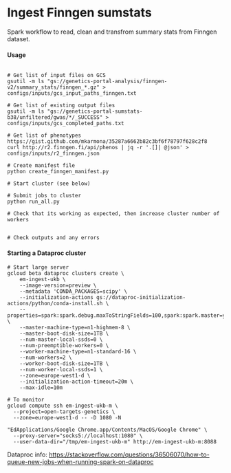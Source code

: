 Ingest Finngen sumstats
============================

Spark workflow to read, clean and transfrom summary stats from Finngen dataset.

#### Usage

```

# Get list of input files on GCS
gsutil -m ls "gs://genetics-portal-analysis/finngen-v2/summary_stats/finngen_*.gz" > configs/inputs/gcs_input_paths_finngen.txt

# Get list of existing output files
gsutil -m ls "gs://genetics-portal-sumstats-b38/unfiltered/gwas/*/_SUCCESS" > configs/inputs/gcs_completed_paths.txt

# Get list of phenotypes https://gist.github.com/mkarmona/35287a6662b82c3bf6f78797f628c2f8
curl http://r2.finngen.fi/api/phenos | jq -r '.[]| @json' > configs/inputs/r2_finngen.json

# Create manifest file
python create_finngen_manifest.py

# Start cluster (see below)

# Submit jobs to cluster
python run_all.py

# Check that its working as expected, then increase cluster number of workers


# Check outputs and any errors
```

#### Starting a Dataproc cluster

```
# Start large server
gcloud beta dataproc clusters create \
    em-ingest-ukb \
    --image-version=preview \
    --metadata 'CONDA_PACKAGES=scipy' \
    --initialization-actions gs://dataproc-initialization-actions/python/conda-install.sh \
    --properties=spark:spark.debug.maxToStringFields=100,spark:spark.master=yarn \
    --master-machine-type=n1-highmem-8 \
    --master-boot-disk-size=1TB \
    --num-master-local-ssds=0 \
    --num-preemptible-workers=0 \
    --worker-machine-type=n1-standard-16 \
    --num-workers=2 \
    --worker-boot-disk-size=1TB \
    --num-worker-local-ssds=1 \
    --zone=europe-west1-d \
    --initialization-action-timeout=20m \
    --max-idle=10m

# To monitor
gcloud compute ssh em-ingest-ukb-m \
  --project=open-targets-genetics \
  --zone=europe-west1-d -- -D 1080 -N

"EdApplications/Google Chrome.app/Contents/MacOS/Google Chrome" \
  --proxy-server="socks5://localhost:1080" \
  --user-data-dir="/tmp/em-ingest-ukb-m" http://em-ingest-ukb-m:8088
```

Dataproc info: https://stackoverflow.com/questions/36506070/how-to-queue-new-jobs-when-running-spark-on-dataproc
